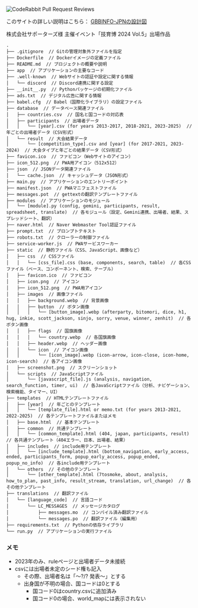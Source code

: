 ![CodeRabbit Pull Request Reviews](https://img.shields.io/coderabbit/prs/github/shumizu418128/gbbinfo2.0?utm_source=oss&utm_medium=github&utm_campaign=shumizu418128%2Fgbbinfo2.0&labelColor=171717&color=FF570A&link=https%3A%2F%2Fcoderabbit.ai&label=CodeRabbit+Reviews)

このサイトの詳しい説明はこちら：
[GBBINFO-JPNの設計図](https://qiita.com/tari3210/items/0561e91774863d165af0)

株式会社サポーターズ様 主催イベント「技育博 2024 Vol.5」出場作品
```
.
├── .gitignore  // Gitの管理対象外ファイルを指定
├── Dockerfile  // Dockerイメージの定義ファイル
├── README.md  // プロジェクトの概要や説明
├── app  // アプリケーションの主要なコード
├── .well-known  // Webサイトの認証や設定に関する情報
│   └── discord  // Discord連携に関する設定
├── __init__.py  // Pythonパッケージの初期化ファイル
├── ads.txt  // デジタル広告に関する情報
├── babel.cfg  // Babel（国際化ライブラリ）の設定ファイル
├── database  // データベース関連ファイル
│   ├── countries.csv  // 国名と国コードの対応表
│   ├── participants  // 出場者データ
│   │   └── [year].csv (for years 2013-2017, 2018-2021, 2023-2025)  // 年ごとの出場者データ（CSV形式）
│   └── result  // 大会結果データ
│       └── [competition_type].csv and [year] (for 2017-2021, 2023-2024)  // 大会タイプと年ごとの結果データ（CSV形式）
├── favicon.ico  // ファビコン（Webサイトのアイコン）
├── icon_512.png  // PWA用アイコン（512x512）
├── json  // JSONデータ関連ファイル
│   └── cache.json  // キャッシュデータ（JSON形式）
├── main.py  // アプリケーションのエントリーポイント
├── manifest.json  // PWAマニフェストファイル
├── messages.pot  // gettextの翻訳テンプレートファイル
├── modules  // アプリケーションのモジュール
│   └── [module].py (config, gemini, participants, result, spreadsheet, translate)  // 各モジュール（設定、Gemini連携、出場者、結果、スプレッドシート、翻訳）
├── naver.html  // Naver Webmaster Tool認証ファイル
├── prompt.txt  // プロンプトテキスト
├── robots.txt  // クローラーの制御ファイル
├── service-worker.js  // PWAサービスワーカー
├── static  // 静的ファイル（CSS、JavaScript、画像など）
│   ├── css  // CSSファイル
│   │   └── [css_file].css (base, components, search, table)  // 各CSSファイル（ベース、コンポーネント、検索、テーブル）
│   ├── favicon.ico  // ファビコン
│   ├── icon.png  // アイコン
│   ├── icon_512.png  // PWA用アイコン
│   ├── images  // 画像ファイル
│   │   ├── background.webp  // 背景画像
│   │   ├── button  // ボタン画像
│   │   │   └── [button_image].webp (afterparty, bitomori, dice, h1, hug, inkie, scott_jackson, sinjo, sorry, venue, winner, zenhit)  // 各ボタン画像
│   │   ├── flags  // 国旗画像
│   │   │   └── country.webp  // 各国旗画像
│   │   ├── header.webp  // ヘッダー画像
│   │   └── icon  // アイコン画像
│   │       └── [icon_image].webp (icon-arrow, icon-close, icon-home, icon-search)  // 各アイコン画像
│   ├── screenshot.png  // スクリーンショット
│   └── scripts  // JavaScriptファイル
│       └── [javascript_file].js (analysis, navigation, search_function, timer, ui)  // 各JavaScriptファイル（分析、ナビゲーション、検索機能、タイマー、UI）
├── templates  // HTMLテンプレートファイル
│   ├── [year]  // 年ごとのテンプレート
│   │   └── [template_file].html or memo.txt (for years 2013-2021, 2022-2025)  // 各テンプレートファイルまたはメモ
│   ├── base.html  // 基本テンプレート
│   ├── common  // 共通テンプレート
│   │   └── [common_template].html (404, japan, participants, result)  // 各共通テンプレート（404エラー、日本、出場者、結果）
│   ├── includes  // include用テンプレート
│   │   └── [include_template].html (bottom_navigation, early_access, ended, participants_form, popup_early_access, popup_ended, popup_no_info)  // 各include用テンプレート
│   └── others  // その他のテンプレート
│       └── [other_template].html (7tosmoke, about, analysis, how_to_plan, past_info, result_stream, translation, url_change)  // 各その他テンプレート
├── translations  // 翻訳ファイル
│   └── [language_code]  // 言語コード
│       └── LC_MESSAGES  // メッセージカタログ
│           ├── messages.mo  // コンパイル済み翻訳ファイル
│           └── messages.po  // 翻訳ファイル（編集用）
├── requirements.txt  // Pythonの依存ライブラリ
└── run.py  // アプリケーションの実行ファイル
```

### メモ
- 2023年のみ、ruleページと出場者データ未接続
- csvには出場者未定のシード権も記入
  - その際、出場者名は「～?/? 発表～」とする
  - 出身国が不明の場合、国コードは0とする
    - 国コード0はcountry.csvに追加済み
    - 国コード0の場合、world_mapには表示されない
